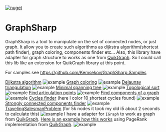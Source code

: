 [![nuget](https://img.shields.io/nuget/v/Kemsekov.GraphSharp.svg)](https://www.nuget.org/packages/Kemsekov.GraphSharp/) 
# GraphSharp
GraphSharp is a tool to manipulate on the set of connected nodes, or just graph. 
It allow you to create such algorithms as dijkstra algorithm(shortest path finder), graph coloring, components finder etc...
Also, this library have adapter for graph structure to works as one from [QuikGraph](https://github.com/KeRNeLith/QuikGraph).
So I could call this lib like an extension for QuikGraph library at this point.

For samples see https://github.com/Kemsekov/GraphSharp.Samples

[Dijkstra algorithm](https://github.com/Kemsekov/GraphSharp.Samples/tree/main/samples/Dijkstra's%20algorithm)
![example](https://user-images.githubusercontent.com/57869319/149961444-a0afc184-7119-4a8c-99de-4d15f587559f.jpg)
[Graph coloring](https://github.com/Kemsekov/GraphSharp.Samples/tree/main/samples/GraphColoring)
![example](https://user-images.githubusercontent.com/57869319/161608380-1e82a976-16bc-4fca-a249-c5aa0efdb948.jpg)
[Delaunay triangulation](https://github.com/Kemsekov/GraphSharp.Samples/tree/main/samples/DelaunayTriangulation)
![example](https://user-images.githubusercontent.com/57869319/174455462-f0a7b769-33b8-47b9-b6a6-2936c02f4cbb.jpg)
[Minimal spanning tree](https://github.com/Kemsekov/GraphSharp.Samples/tree/main/samples/Tree)
![example](https://user-images.githubusercontent.com/57869319/174455464-e4b8723b-0158-4a9c-ace1-a9e7dc423913.jpg)
[Topological sort](https://github.com/Kemsekov/GraphSharp.Samples/tree/main/samples/TopologicalSort)
![example](https://user-images.githubusercontent.com/57869319/174638380-b39624b7-8c99-4544-a69b-f99f589d72b4.jpg)
[Find articulation points](https://github.com/Kemsekov/GraphSharp.Samples/tree/main/samples/ArticulationPointsFinder)
![example](https://user-images.githubusercontent.com/57869319/176494620-2cb92342-aa2d-432f-bfc6-ca503017464d.jpg)
[Find components of a graph](https://github.com/Kemsekov/GraphSharp.Samples/tree/main/samples/FindComponents)
![example](https://user-images.githubusercontent.com/57869319/176998046-e1ba18c7-9f11-4b9d-bd2f-54537d5d4a0a.jpg)
[Cycles finder](https://github.com/Kemsekov/GraphSharp.Samples/tree/main/samples/CycleFinder) (here I color 10 shortest cycles found)
![example](https://user-images.githubusercontent.com/57869319/179674538-142bf36b-e760-49d8-9ed6-eed3c512e907.jpg)
[Strongly connected components finder](https://github.com/Kemsekov/GraphSharp.Samples/tree/main/samples/StronglyComponentsFinder)
![example](https://user-images.githubusercontent.com/57869319/181353679-86969151-e88e-4600-8db1-8d9e361e96ce.jpg)
[TravelingSalesmanProblem](https://github.com/Kemsekov/GraphSharp.Samples/tree/main/samples/TravelingSalesmanProblem) (for 5k nodes it took my old i5 about 2 seconds to calculate this)
![example](https://user-images.githubusercontent.com/57869319/183226714-827188f0-2f34-4a99-b90d-c6937c5dd41f.jpg)
I have a adapter for `IGraph` to work as graph from [QuikGraph](https://github.com/KeRNeLith/QuikGraph).
[Here is an example how this works](https://github.com/Kemsekov/GraphSharp.Samples/tree/main/samples/PageRank) using PageRank implementation from [QuikGraph](https://github.com/KeRNeLith/QuikGraph).
![example](https://user-images.githubusercontent.com/57869319/187511214-3963fa78-ebf5-4d84-8bac-b483ea70f4b1.jpg)
